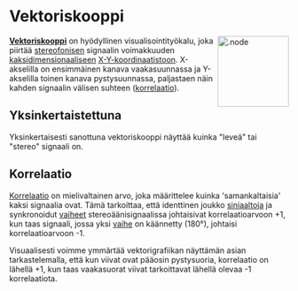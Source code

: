 # Vektoriskooppi

<img align="right" style="margin-left: 8px;" src="/vectorscope.png" alt=".node" width="128"/>

[**Vektoriskooppi**](https://en.wikipedia.org/wiki/Vectorscope) on hyödyllinen visualisointityökalu, joka piirtää [stereofonisen](https://fi.wikipedia.org/wiki/Stereofoninen_ääni) signaalin voimakkuuden [kaksidimensionaaliseen](https://fi.wikipedia.org/wiki/2D-grafiikka) [X-Y-koordinaatistoon](https://fi.wikipedia.org/wiki/Oskilloskooppi#X-Y-tila). X-akselilla on ensimmäinen kanava vaakasuunnassa ja Y-akselilla toinen kanava pystysuunnassa, paljastaen näin kahden signaalin välisen suhteen ([korrelaatio](#korrelaatio)).

## Yksinkertaistettuna

Yksinkertaisesti sanottuna vektoriskooppi näyttää kuinka "leveä" tai "stereo" signaali on.

## Korrelaatio

[Korrelaatio](https://www.beis.de/Elektronik/Correlation/CorrelationCorrectAndWrong.html#:~:text=Audio%20Correlation%20Measurement%20Basics&text=In%20our%20case%20correlation%20means,levels%20may%20be%20completely%20different) on mielivaltainen arvo, joka määrittelee kuinka 'samankaltaisia' kaksi signaalia ovat. Tämä tarkoittaa, että identtinen joukko [siniaaltoja](https://en.wikipedia.org/wiki/Sine_wave)
ja synkronoidut [vaiheet](https://en.wikipedia.org/wiki/Phase_(waves)) stereoäänisignaalissa johtaisivat korrelaatioarvoon +1, kun taas signaali, jossa yksi [vaihe](https://en.wikipedia.org/wiki/Phase_(waves)) on käännetty (180°), johtaisi korrelaatioarvoon -1.

Visuaalisesti voimme ymmärtää vektorigrafiikan näyttämän asian tarkastelemalla, että kun viivat ovat pääosin pystysuoria, korrelaatio on lähellä +1, kun taas vaakasuorat viivat tarkoittavat lähellä olevaa -1 korrelaatiota.
